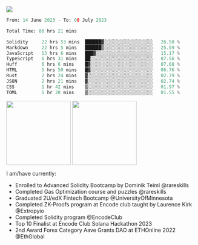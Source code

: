 <div align="left">
<div/> 

<img src="https://wakatime.com/badge/user/39656be6-a34f-44a0-8412-8ef48d72ffb1.svg" />
  
<!--START_SECTION:waka-->

```python
From: 14 June 2023 - To: 08 July 2023

Total Time: 86 hrs 21 mins

Solidity     22 hrs 53 mins  ██████▓░░░░░░░░░░░░░░░░░░   26.50 %
Markdown     22 hrs 5 mins   ██████▒░░░░░░░░░░░░░░░░░░   25.59 %
JavaScript   13 hrs 6 mins   ███▓░░░░░░░░░░░░░░░░░░░░░   15.17 %
TypeScript   6 hrs 31 mins   ██░░░░░░░░░░░░░░░░░░░░░░░   07.56 %
Huff         6 hrs 6 mins    █▓░░░░░░░░░░░░░░░░░░░░░░░   07.08 %
HTML         5 hrs 50 mins   █▓░░░░░░░░░░░░░░░░░░░░░░░   06.76 %
Rust         2 hrs 24 mins   ▓░░░░░░░░░░░░░░░░░░░░░░░░   02.79 %
JSON         2 hrs 21 mins   ▓░░░░░░░░░░░░░░░░░░░░░░░░   02.74 %
CSS          1 hr 42 mins    ▒░░░░░░░░░░░░░░░░░░░░░░░░   01.97 %
TOML         1 hr 20 mins    ▒░░░░░░░░░░░░░░░░░░░░░░░░   01.55 %
```

<!--END_SECTION:waka-->
  
<img align="center" height="170" src="https://github-readme-stats-sigma-five.vercel.app/api?username=mmsaki&show_icons=true&bg_color=00000000"/>
<img align="center" height="170" src="https://github-readme-stats-sigma-five.vercel.app/api/top-langs/?username=mmsaki&count_private=true&layout=compact&langs_count=8&hide=jupyter%20notebook"/>
 
<br>
 
I am/have currently:
- Enrolled to Advanced Solidity Bootcamp by Dominik Teiml @rareskills
- Completed Gas Optimization course and puzzles @rareskills
- Graduated 2U/edX Fintech Bootcamp @UniversityOfMinnesota
- Completed ZK-Proofs program at Encode club taught by Laurence Kirk @Extropyio
- Completed Solidity program @EncodeClub
- Top 10 Finalist at Encode Club Solana Hackathon 2023
- 2nd Award Forex Category Aave Grants DAO at ETHOnline 2022 @EthGlobal
